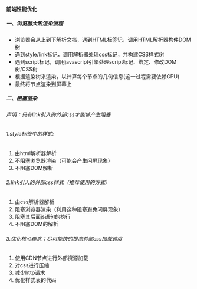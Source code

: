 #### 前端性能优化

##### 一、浏览器大致渲染流程

- 浏览器会从上到下解析文档，遇到HTML标签记，调用HTML解析器构件DOM树
- 遇到style/link标记，调用解析器处理css标记，并构建CSS样式树
- 遇到script标记，调用javascript引擎处理script标记、绑定、修改DOM树/CSS树
- 根据渲染树来渲染，以计算每个节点的几何信息(这一过程需要依赖GPU)
- 最终将节点渲染到屏幕上

##### 二、阻塞渲染

###### 声明：只有link引入的外部css才能够产生阻塞

###### 1.style标签中的样式:

1. 由html解析器解析
2. 不阻塞浏览器渲染（可能会产生闪屏现象）
3. 不阻塞DOM解析

###### 2.link引入的外部css样式（推荐使用的方式）

1. 由css解析器解析
2. 阻塞浏览器渲染（利用这种阻塞避免闪屏现象）
3. 阻塞其后面js语句的执行
4. 不阻塞DOM的解析

###### 3.优化核心理念：尽可能快的提高外部css加载速度

1. 使用CDN节点进行外部资源加载
2. 对css进行压缩
3. 减少http请求
4. 优化样式表的代码